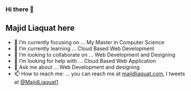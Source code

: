 ### Hi there 👋
## Majid Liaquat here

<!--
**majidliaquat/majidliaquat** is a ✨ _special_ ✨ repository because its `README.md` (this file) appears on your GitHub profile.

Here are some ideas to get you started: 
-->

- 🔭 I’m currently focusing on ...  My Master in Computer Science
- 🌱 I’m currently learning ... Cloud Based Web Development
- 👯 I’m looking to collaborate on ... Web Development and Designing
- 🤔 I’m looking for help with ... Cloud Based Web Application
- 💬 Ask me about ... Web Development and designing
- 📫 How to reach me: ... you can reach me at [majidliaquat.com](majidliaquat.com), I tweets at [@MajidLiaquat1](twitter.com/Majidliaquat1)
